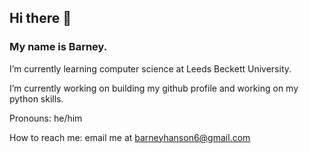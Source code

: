 ## Hi there 👋
### My name is Barney.
I’m currently learning computer science at Leeds Beckett University.

I’m currently working on building my github profile and working on my python skills. 

Pronouns: he/him

How to reach me: email me at barneyhanson6@gmail.com

